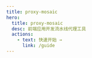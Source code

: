 ```yaml
---
title: proxy-mosaic
hero:
  title: proxy-mosaic
  desc: 前端应用开发流水线代理工具
  actions:
    - text: 快速开始 →
      link: /guide
---
```


